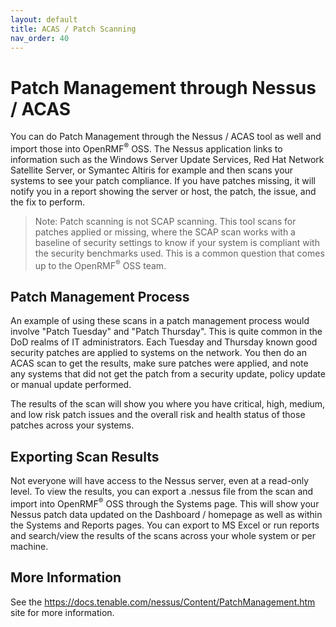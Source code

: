 ```yaml
---
layout: default
title: ACAS / Patch Scanning
nav_order: 40
---
```


# Patch Management through Nessus / ACAS

You can do Patch Management through the Nessus / ACAS tool as well and import those into OpenRMF<sup>&reg;</sup> OSS. The Nessus application links to information such as the Windows Server Update Services, Red Hat Network Satellite Server, or Symantec Altiris for example and then scans your systems to see your patch compliance. If you have patches missing, it will notify you in a report showing the server or host, the patch, the issue, and the fix to perform. 

> Note: Patch scanning is not SCAP scanning. This tool scans for patches applied or missing, where the SCAP scan works with a baseline of security settings to know if your system is compliant with the security benchmarks used. This is a common question that comes up to the OpenRMF<sup>&reg;</sup> OSS team. 

## Patch Management Process
An example of using these scans in a patch management process would involve "Patch Tuesday" and "Patch Thursday". This is quite common in the DoD realms of IT administrators. Each Tuesday and Thursday known good security patches are applied to systems on the network. You then do an ACAS scan to get the results, make sure patches were applied, and note any systems that did not get the patch from a security update, policy update or manual update performed. 

The results of the scan will show you where you have critical, high, medium, and low risk patch issues and the overall risk and health status of those patches across your systems.

## Exporting Scan Results
Not everyone will have access to the Nessus server, even at a read-only level.  To view the results, you can export a .nessus file from the scan and import into OpenRMF<sup>&reg;</sup> OSS through the Systems page. This will show your Nessus patch data updated on the Dashboard / homepage as well as within the Systems and Reports pages. You can export to MS Excel or run reports and search/view the results of the scans across your whole system or per machine.

## More Information
See the <a href="https://docs.tenable.com/nessus/Content/PatchManagement.htm">https://docs.tenable.com/nessus/Content/PatchManagement.htm</a> site for more information.